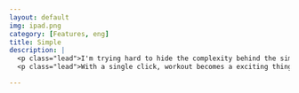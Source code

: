 ```yaml
---
layout: default
img: ipad.png
category: [Features, eng]
title: Simple
description: |
  <p class="lead">I'm trying hard to hide the complexity behind the simple interface of Pace.</p>
  <p class="lead">With a single click, workout becomes a exciting thing.</p>

---
```

